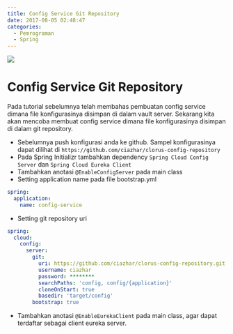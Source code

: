 ```yaml
---
title: Config Service Git Repository
date: 2017-08-05 02:48:47
categories:
  - Pemrograman
  - Spring
---
```


![](https://stocklogos-pd.s3.amazonaws.com/styles/logo-medium-alt/logos/image/1398937767-b70129ba6592929d32c0337c3eea2880.png?itok=NBZRaOhz)

# Config Service Git Repository

Pada tutorial sebelumnya telah membahas pembuatan config service dimana file konfigurasinya disimpan di dalam vault server. Sekarang kita akan mencoba membuat config service dimana file konfigurasinya disimpan di dalam git repository.

- Sebelumnya push konfigurasi anda ke github. Sampel konfigurasinya dapat dilihat di `https://github.com/ciazhar/clorus-config-repository`
- Pada Spring Initializr tambahkan dependency `Spring Cloud Config Server` dan `Spring Cloud Eureka Client`
- Tambahkan anotasi `@EnableConfigServer` pada main class
- Setting application name pada file bootstrap.yml

```yml
spring:
  application:
    name: config-service
```
- Setting git repository uri

```yml
spring:
  cloud:
    config:
      server:
        git:
          uri: https://github.com/ciazhar/clorus-config-repository.git
          username: ciazhar
          password: ********
          searchPaths: 'config, config/{application}'
          cloneOnStart: true
          basedir: 'target/config'
        bootstrap: true
```
- Tambahkan anotasi `@EnableEurekaClient` pada main class, agar dapat terdaftar sebagai client eureka server.
